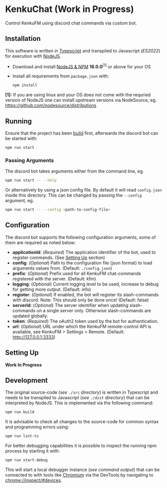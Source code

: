 # KenkuChat (Work in Progress)
Control KenkuFM using discord chat commands via custom bot.

## Installation ##
This software is written in [Typescript](https://www.typescriptlang.org) and transpiled to Javascript (*ES2022*) for execution with [NodeJS](https://nodejs.org).
* Download and install [NodeJS & NPM](https://nodejs.org) **16.0.0**<sup>\[1\]</sup> or above for your OS
* Install all requirements from `package.json` with:

  ```bash
  npm install
  ```

**\[1\]:** If you are using linux and your OS does not come with the requried version of NodeJS one can install upstream versions via NodeSource, eg.
<https://github.com/nodesource/distributions>

## Running ##
Ensure that the project has been [build](#development) first, afterwards the discord bot can be started with:
```bash
npm run start
```

### Passing Arguments ###
The discord bot takes arguments either from the command line, eg.
```bash
npm run start -- --help
```

Or alternatively by using a json config file. By default it will read `config.json` inside this directory.
This can be changed by passing the `--config` argument, eg.
```bash
npm run start -- --config <path-to-config-file>
```

## Configuration ##
The discord bot supports the following configuration arguments, some of them are required as noted below:
- **applicationId**: (*Required*) The application identifier of the bot, used to register commands. (See [Setting Up](#Setting-Up) section)
- **config**: (*Optional*) Path to the configuration file (json format) to load arguments values from. (Default: `./config.json`)
- **prefix**: (*Optional*) Prefix used for all KenkuFM chat-commands registered with the server. (Default: kfm)
- **logging**: (*Optional*) Current logging level to be used, increase to debug for getting more output. (Default: info)
- **register**: (*Optional*) If enabled, the bot will register its slash-commands with discord. Note: This should only be done once! (Default: false)
- **serverId**: (*Optional*) The server identifier when updating slash-commands on a single server only. Otherwise slash-commands are updated globally.
- **token**: (*Required*) The oAuth2 token used by the bot for authentication.
- **url**: (*Optional*) URL under which the KenkuFM remote-control API is available, see KenkuFM > Settings > Remote. (Default: http://127.0.0.1:3333)

## Setting Up
**Work In Progress**

## Development ##
The original source-code (*see `./src` directory*) is written in Typescript and needs to be transpiled to Javascript
(*see `./dist` directory*) that can be interpreted by NodeJS. This is implemented via the following command:
```bash
npm run build
```

It is advisable to check all changes to the source-code for common syntax and programming errors using:
```bash
npm run lint-ts
```

For better debugging capabilities it is possible to inspect the running npm process by starting it with:
```bash
npm run start-debug
```

This will start a local debugger instance (*see command output*) that can be connected to with tools
like [Chromium](https://www.chromium.org/Home) via the DevTools by navigating to <chrome://inspect/#devices>.
